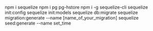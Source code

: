 npm i sequelize
npm i pg pg-hstore
npm i -g sequelize-cli
sequelize init:config
sequelize init:models
sequelize db:migrate
sequelize migration:generate --name [name_of_your_migration]
sequelize seed:generate --name set_time